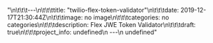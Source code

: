 "\n\t\t\t---\n\t\t\ttitle: \"twilio-flex-token-validator\"\n\t\t\tdate: 2019-12-17T21:30:44Z\n\t\t\timage: no image\n\t\t\tcategories: no categories\n\t\t\tdescription: Flex JWE Token Validator\n\t\t\tdraft: true\n\t\t\tproject_info: undefined\n      ---\n      undefined"